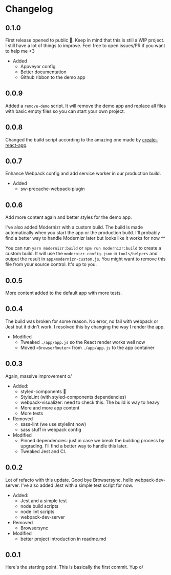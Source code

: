 # Changelog

## 0.1.0

First release opened to public 🚀. Keep in mind that this is still a WIP project. I still have a lot of things to improve. Feel free to open issues/PR if you want to help me <3

- Added
  - Appveyor config
  - Better documentation
  - Github ribbon to the demo app

## 0.0.9

Added a `remove-demo` script. It will remove the demo app and replace all files with basic empty files so you can start your own project.

## 0.0.8

Changed the build script according to the amazing one made by [create-react-app](https://github.com/facebook/create-react-app).

## 0.0.7

Enhance Webpack config and add service worker in our production build.
- Added
  - sw-precache-webpack-plugin

## 0.0.6

Add more content again and better styles for the demo app.

I've also added Modernizr with a custom build. The build is made automatically when you start the app or the production build.
I'll probably find a better way to handle Modernizr later but looks like it works for now ^^

You can run `yarn modernizr:build` or `npm run modernizr:build` to create a custom build. It will use the `modernizr-config.json` in `tools/helpers` and output the result in `app/modernizr-custom.js`. You might want to remove this file from your source control. It's up to you.

## 0.0.5

More content added to the default app with more tests.

## 0.0.4

The build was broken for some reason. No error, no fail with webpack or Jest but it didn't work. I resolved this by changing the way I render the app.

- Modified
  - Tweaked `./app/app.js` so the React render works well now
  - Moved `<BrowserRouter>` from `./app/app.js` to the app container

## 0.0.3

Again, massive improvement o/

- Added:
  - styled-components 💅
  - StyleLint (with styled-components dependencies)
  - webpack-visualizer: need to check this. The build is way to heavy
  - More and more app content
  - More tests
- Removed
  - sass-lint (we use stylelint now)
  - sass stuff in webpack config
- Modified
  - Pinned dependencies: just in case we break the building process by upgrading. I'll find a better way to handle this later.
  - Tweaked Jest and CI.

## 0.0.2

Lot of refacto with this update. Good bye Browsersync, hello webpack-dev-server. I've also added Jest with a simple test script for now.

- Added:
  - Jest and a simple test
  - node build scripts
  - node lint scripts
  - webpack-dev-server
- Removed
  - Browsersync
- Modified
  - better project introduction in readme.md

## 0.0.1

Here's the starting point. This is basically the first commit. Yup o/
